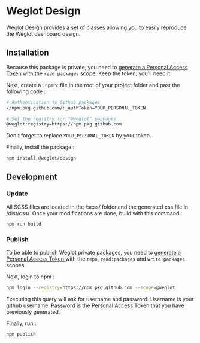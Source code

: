 # Weglot Design

Weglot Design provides a set of classes allowing you to easily reproduce the Weglot dashboard design.


## Installation

Because this package is private, you need to [generate a Personal Access Token ](https://github.com/settings/tokens/new) with the `read:packages` scope. Keep the token, you'll need it.

Next, create a `.npmrc` file in the root of your project folder and past the following code :

```bash
# Authentication to Github packages
//npm.pkg.github.com/:_authToken=YOUR_PERSONAL_TOKEN

# Set the registry for "@weglot" packages
@weglot:registry=https://npm.pkg.github.com
```
Don't forget to replace `YOUR_PERSONAL_TOKEN` by your token.

Finally, install the package :

```bash
npm install @weglot/design
```

## Development
### Update

All SCSS files are located in the /scss/ folder and the generated css file in /dist/css/. 
Once your modifications are done, build with this command :

```bash
npm run build
```
 
### Publish
To be able to publish Weglot private packages, you need to [generate a Personal Access Token ](https://github.com/settings/tokens/new) with the `repo`, `read:packages` and `write:packages` scopes.

Next, login to npm :

```bash
npm login --registry=https://npm.pkg.github.com --scope=@weglot
```

Executing this query will ask for username and password. Username is your github username. Password is the Personal Access Token that you have previously generated.

Finally, run :

```bash
npm publish
```
